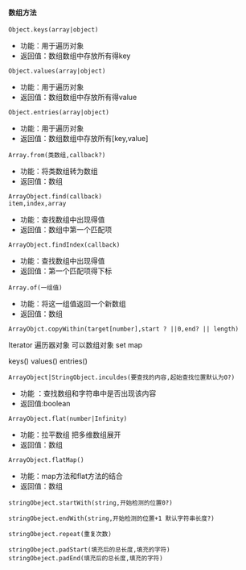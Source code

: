#### 数组方法

```
Object.keys(array|object)
```
- 功能：用于遍历对象
- 返回值：数组数组中存放所有得key

```
Object.values(array|object)
```
- 功能：用于遍历对象
- 返回值：数组数组中存放所有得value

```
Object.entries(array|object)
```
- 功能：用于遍历对象
- 返回值：数组数组中存放所有[key,value]

```
Array.from(类数组,callback?)
```
- 功能：将类数组转为数组
- 返回值：数组

```
ArrayObject.find(callback)
item,index,array
```
- 功能：查找数组中出现得值
- 返回值：数组中第一个匹配项
```
ArrayObject.findIndex(callback)
```
- 功能：查找数组中出现得值
- 返回值：第一个匹配项得下标

```
Array.of(一组值)
```
- 功能：将这一组值返回一个新数组
- 返回值：数组


```
ArrayObjct.copyWithin(target[number],start ? ||0,end? || length)
```


Iterator
遍历器对象
可以数组对象 set map 


keys()
values()
entries()

```
ArrayObject|StringObject.inculdes(要查找的内容,起始查找位置默认为0?)
```
- 功能 ：查找数组和字符串中是否出现该内容
- 返回值:boolean

```
ArrayObject.flat(number|Infinity)
```
- 功能：拉平数组 把多维数组展开
- 返回值：数组

```
ArrayObject.flatMap()
```
- 功能：map方法和flat方法的结合
- 返回值：数组



```
stringObeject.startWith(string,开始检测的位置0?)
```

```
stringObeject.endWith(string,开始检测的位置+1 默认字符串长度?)
```
```
stringObeject.repeat(重复次数)
```
```
stringObeject.padStart(填充后的总长度,填充的字符)
stringObeject.padEnd(填充后的总长度,填充的字符)
```








